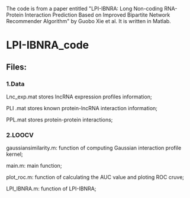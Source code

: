 The code is from a paper entitled "LPI-IBNRA: Long Non-coding RNA-Protein Interaction Prediction Based on Improved Bipartite Network Recommender Algorithm" by Guobo Xie et al. It is written in Matlab.


# LPI-IBNRA_code
## Files:
### 1.Data

Lnc_exp.mat stores lncRNA expression profiles information;

PLI .mat stores known  protein-lncRNA  interaction information;

PPL.mat stores protein-protein interactions;


### 2.LOOCV

gaussiansimilarity.m: function  of computing Gaussian interaction profile kernel;

main.m:  main function;

plot_roc.m: function of calculating the AUC value and ploting ROC cruve;

LPI_IBNRA.m: function of LPI-IBNRA;
